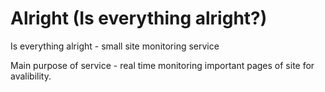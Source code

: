 # Alright (Is everything alright?)

Is everything alright - small site monitoring service 

Main purpose of service  - real time monitoring important pages of site for avalibility.


